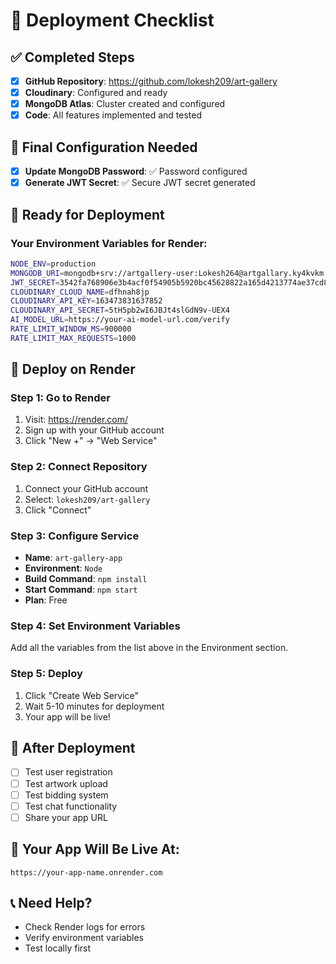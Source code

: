 # 🚀 Deployment Checklist

## ✅ Completed Steps
- [x] **GitHub Repository**: https://github.com/lokesh209/art-gallery
- [x] **Cloudinary**: Configured and ready
- [x] **MongoDB Atlas**: Cluster created and configured
- [x] **Code**: All features implemented and tested

## 🔧 Final Configuration Needed
- [x] **Update MongoDB Password**: ✅ Password configured
- [x] **Generate JWT Secret**: ✅ Secure JWT secret generated

## 🎯 Ready for Deployment

### Your Environment Variables for Render:
```bash
NODE_ENV=production
MONGODB_URI=mongodb+srv://artgallery-user:Lokesh264@artgallary.ky4kvkm.mongodb.net/artgallery?retryWrites=true&w=majority&appName=artgallary
JWT_SECRET=3542fa768906e3b4acf0f54905b5920bc45628822a165d4213774ae37cd8b9d072e19561d484d43ebd8f1f43f45cd4a5f38ccaa75e15b9d821464be471e09c6e
CLOUDINARY_CLOUD_NAME=dfhnah8jp
CLOUDINARY_API_KEY=163473831637852
CLOUDINARY_API_SECRET=5tH5pb2wI6JBJt4slGdN9v-UEX4
AI_MODEL_URL=https://your-ai-model-url.com/verify
RATE_LIMIT_WINDOW_MS=900000
RATE_LIMIT_MAX_REQUESTS=1000
```

## 🚀 Deploy on Render

### Step 1: Go to Render
1. Visit: https://render.com/
2. Sign up with your GitHub account
3. Click "New +" → "Web Service"

### Step 2: Connect Repository
1. Connect your GitHub account
2. Select: `lokesh209/art-gallery`
3. Click "Connect"

### Step 3: Configure Service
- **Name**: `art-gallery-app`
- **Environment**: `Node`
- **Build Command**: `npm install`
- **Start Command**: `npm start`
- **Plan**: Free

### Step 4: Set Environment Variables
Add all the variables from the list above in the Environment section.

### Step 5: Deploy
1. Click "Create Web Service"
2. Wait 5-10 minutes for deployment
3. Your app will be live!

## 🎉 After Deployment
- [ ] Test user registration
- [ ] Test artwork upload
- [ ] Test bidding system
- [ ] Test chat functionality
- [ ] Share your app URL

## 🔗 Your App Will Be Live At:
`https://your-app-name.onrender.com`

## 📞 Need Help?
- Check Render logs for errors
- Verify environment variables
- Test locally first
